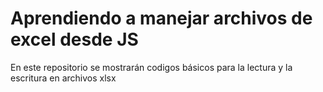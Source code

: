 # Aprendiendo a manejar archivos de excel desde JS

En este repositorio se mostrarán codigos básicos para la lectura y la escritura en archivos xlsx

